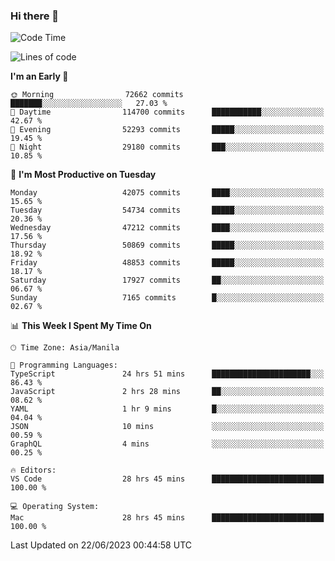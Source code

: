 ### Hi there 👋

<!--START_SECTION:waka-->
![Code Time](http://img.shields.io/badge/Code%20Time-4%2C102%20hrs%2051%20mins-blue)

![Lines of code](https://img.shields.io/badge/From%20Hello%20World%20I%27ve%20Written-105.1%20million%20lines%20of%20code-blue)

**I'm an Early 🐤** 

```text
🌞 Morning                72662 commits       ███████░░░░░░░░░░░░░░░░░░   27.03 % 
🌆 Daytime                114700 commits      ███████████░░░░░░░░░░░░░░   42.67 % 
🌃 Evening                52293 commits       █████░░░░░░░░░░░░░░░░░░░░   19.45 % 
🌙 Night                  29180 commits       ███░░░░░░░░░░░░░░░░░░░░░░   10.85 % 
```
📅 **I'm Most Productive on Tuesday** 

```text
Monday                   42075 commits       ████░░░░░░░░░░░░░░░░░░░░░   15.65 % 
Tuesday                  54734 commits       █████░░░░░░░░░░░░░░░░░░░░   20.36 % 
Wednesday                47212 commits       ████░░░░░░░░░░░░░░░░░░░░░   17.56 % 
Thursday                 50869 commits       █████░░░░░░░░░░░░░░░░░░░░   18.92 % 
Friday                   48853 commits       █████░░░░░░░░░░░░░░░░░░░░   18.17 % 
Saturday                 17927 commits       ██░░░░░░░░░░░░░░░░░░░░░░░   06.67 % 
Sunday                   7165 commits        █░░░░░░░░░░░░░░░░░░░░░░░░   02.67 % 
```


📊 **This Week I Spent My Time On** 

```text
🕑︎ Time Zone: Asia/Manila

💬 Programming Languages: 
TypeScript               24 hrs 51 mins      ██████████████████████░░░   86.43 % 
JavaScript               2 hrs 28 mins       ██░░░░░░░░░░░░░░░░░░░░░░░   08.62 % 
YAML                     1 hr 9 mins         █░░░░░░░░░░░░░░░░░░░░░░░░   04.04 % 
JSON                     10 mins             ░░░░░░░░░░░░░░░░░░░░░░░░░   00.59 % 
GraphQL                  4 mins              ░░░░░░░░░░░░░░░░░░░░░░░░░   00.25 % 

🔥 Editors: 
VS Code                  28 hrs 45 mins      █████████████████████████   100.00 % 

💻 Operating System: 
Mac                      28 hrs 45 mins      █████████████████████████   100.00 % 
```


 Last Updated on 22/06/2023 00:44:58 UTC
<!--END_SECTION:waka-->


<!--
**rad182/rad182** is a ✨ _special_ ✨ repository because its `README.md` (this file) appears on your GitHub profile.

Here are some ideas to get you started:

- 🔭 I’m currently working on ...
- 🌱 I’m currently learning ...
- 👯 I’m looking to collaborate on ...
- 🤔 I’m looking for help with ...
- 💬 Ask me about ...
- 📫 How to reach me: ...
- 😄 Pronouns: ...
- ⚡ Fun fact: ...
-->
